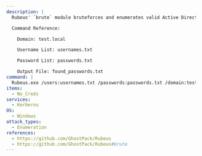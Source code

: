 ```yaml
---
description: |
  Rubeus' `brute` module bruteforces and enumerates valid Active Directory accounts through Kerberos Pre-Authentication. The following command will attempt to brute force valid username and passwords logins given a list of usernames and a list of passwords.

  Command Reference:

  	Domain: test.local

  	Username List: usernames.txt

  	Password List: passwords.txt

  	Output File: found_passwords.txt
command: |
  Rubeus.exe /users:usernames.txt /passwords:passwords.txt /domain:test.local /outfile:found_passwords.txt
items:
  - No_Creds
services:
  - Kerberos
OS:
  - Windows
attack_types:
  - Enumeration
references:
  - https://github.com/GhostPack/Rubeus
  - https://github.com/GhostPack/Rubeus#brute
---
```

